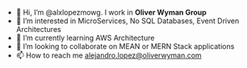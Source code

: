 - 👋 Hi, I’m @alxlopezmowg. I work in **Oliver Wyman Group**
- 👀 I’m interested in MicroServices, No SQL Databases, Event Driven Architectures
- 🌱 I’m currently learning AWS Architecture
- 💞️ I’m looking to collaborate on MEAN or MERN Stack applications
- 📫 How to reach me alejandro.lopez@oliverwyman.com

<!---
alxlopezmowg/alxlopezmowg is a ✨ special ✨ repository because its `README.md` (this file) appears on your GitHub profile.
You can click the Preview link to take a look at your changes.
--->
